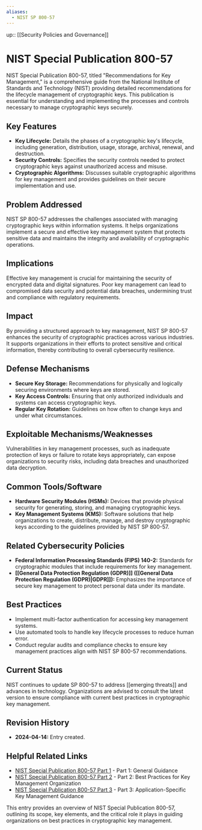 ```yaml
---
aliases:
  - NIST SP 800-57
---
```

up:: [[Security Policies and Governance]]
# NIST Special Publication 800-57

NIST Special Publication 800-57, titled "Recommendations for Key Management," is a comprehensive guide from the National Institute of Standards and Technology (NIST) providing detailed recommendations for the lifecycle management of cryptographic keys. This publication is essential for understanding and implementing the processes and controls necessary to manage cryptographic keys securely.

## Key Features

- **Key Lifecycle:** Details the phases of a cryptographic key's lifecycle, including generation, distribution, usage, storage, archival, renewal, and destruction.
- **Security Controls:** Specifies the security controls needed to protect cryptographic keys against unauthorized access and misuse.
- **Cryptographic Algorithms:** Discusses suitable cryptographic algorithms for key management and provides guidelines on their secure implementation and use.

## Problem Addressed

NIST SP 800-57 addresses the challenges associated with managing cryptographic keys within information systems. It helps organizations implement a secure and effective key management system that protects sensitive data and maintains the integrity and availability of cryptographic operations.

## Implications

Effective key management is crucial for maintaining the security of encrypted data and digital signatures. Poor key management can lead to compromised data security and potential data breaches, undermining trust and compliance with regulatory requirements.

## Impact

By providing a structured approach to key management, NIST SP 800-57 enhances the security of cryptographic practices across various industries. It supports organizations in their efforts to protect sensitive and critical information, thereby contributing to overall cybersecurity resilience.

## Defense Mechanisms

- **Secure Key Storage:** Recommendations for physically and logically securing environments where keys are stored.
- **Key Access Controls:** Ensuring that only authorized individuals and systems can access cryptographic keys.
- **Regular Key Rotation:** Guidelines on how often to change keys and under what circumstances.

## Exploitable Mechanisms/Weaknesses

Vulnerabilities in key management processes, such as inadequate protection of keys or failure to rotate keys appropriately, can expose organizations to security risks, including data breaches and unauthorized data decryption.

## Common Tools/Software

- **Hardware Security Modules (HSMs):** Devices that provide physical security for generating, storing, and managing cryptographic keys.
- **Key Management Systems (KMS):** Software solutions that help organizations to create, distribute, manage, and destroy cryptographic keys according to the guidelines provided by NIST SP 800-57.

## Related Cybersecurity Policies

- **Federal Information Processing Standards (FIPS) 140-2:** Standards for cryptographic modules that include requirements for key management.
- **[[General Data Protection Regulation (GDPR)]] ([[General Data Protection Regulation (GDPR)|GDPR]]):** Emphasizes the importance of secure key management to protect personal data under its mandate.

## Best Practices

- Implement multi-factor authentication for accessing key management systems.
- Use automated tools to handle key lifecycle processes to reduce human error.
- Conduct regular audits and compliance checks to ensure key management practices align with NIST SP 800-57 recommendations.

## Current Status

NIST continues to update SP 800-57 to address [[emerging threats]] and advances in technology. Organizations are advised to consult the latest version to ensure compliance with current best practices in cryptographic key management.

## Revision History

- **2024-04-14:** Entry created.

## Helpful Related Links

- [NIST Special Publication 800-57 Part 1](https://nvlpubs.nist.gov/nistpubs/SpecialPublications/NIST.SP.800-57pt1r5.pdf) - Part 1: General Guidance
- [NIST Special Publication 800-57 Part 2](https://nvlpubs.nist.gov/nistpubs/SpecialPublications/NIST.SP.800-57pt2r1.pdf) - Part 2: Best Practices for Key Management Organization
- [NIST Special Publication 800-57 Part 3](https://nvlpubs.nist.gov/nistpubs/SpecialPublications/NIST.SP.800-57pt3r1.pdf) - Part 3: Application-Specific Key Management Guidance

This entry provides an overview of NIST Special Publication 800-57, outlining its scope, key elements, and the critical role it plays in guiding organizations on best practices in cryptographic key management.